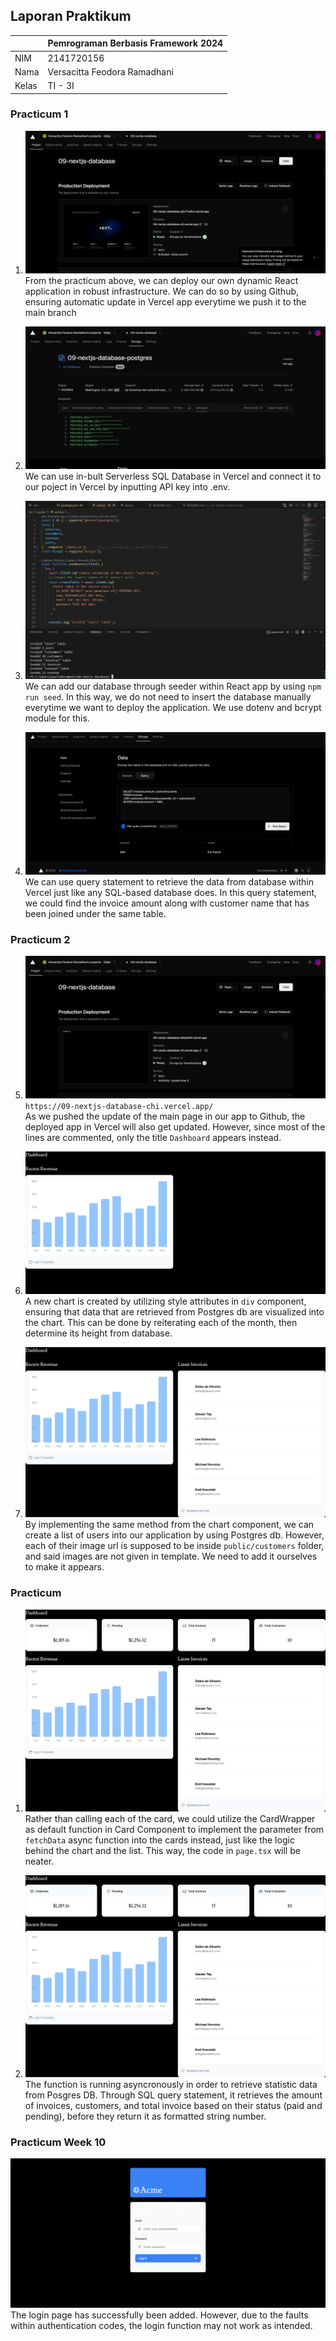 ## Laporan Praktikum

|  | Pemrograman Berbasis Framework 2024 |
|--|--|
| NIM |  2141720156|
| Nama |  Versacitta Feodora Ramadhani |
| Kelas | TI - 3I |

### Practicum 1
1. ![Screenshot](README-pic/1a.png)<br/>
From the practicum above, we can deploy our own dynamic React application in robust infrastructure. We can do so by using Github, 
ensuring automatic update in Vercel app everytime we push it to the main branch

2. ![Screenshot](README-pic/1b.png)<br/>
We can use in-bult Serverless SQL Database in Vercel and connect it to our poject in Vercel by inputting API key into .env.

3. ![Screenshot](README-pic/1c.png)<br/>
We can add our database through seeder within React app by using `npm run seed`. In this way, we do not need to insert the database
manually everytime we want to deploy the application. We use dotenv and bcrypt module for this.

4. ![Screenshot](README-pic/1d.png)<br/>
We can use query statement to retrieve the data from database within Vercel just like any SQL-based database does.
In this query statement, we could find the invoice amount along with customer name that has been joined under the same table.

### Practicum 2
5. ![Screenshot](README-pic/2a.png)<br/>
`https://09-nextjs-database-chi.vercel.app/`<br/>
As we pushed the update of the main page in our app to Github, the deployed app in Vercel will also get updated. However, since most of the lines are commented, only the title `Dashboard` appears instead.

6. ![Screenshot](README-pic/2b.png)<br/>
A new chart is created by utilizing style attributes in `div` component, ensuring that data that are retrieved from Postgres db are visualized into the chart. This can be done by reiterating each of the month, then determine its height from database.

7. ![Screenshot](README-pic/2c.png)<br/>
By implementing the same method from the chart component, we can create a list of users into our application by using Postgres db. However, each of their image url is supposed to be inside `public/customers` folder, and said images are not given in template. We need to add it ourselves to make it appears.

### Practicum
1. ![Screenshot](README-pic/p1.png)<br/>
Rather than calling each of the card, we could utilize the CardWrapper as default function in Card Component to implement the parameter from `fetchData` async function into the cards instead, just like the logic behind the chart and the list. This way, the code in `page.tsx` will be neater.

2. ![Screenshot](README-pic/p1.png)<br/>
The function is running asyncronously in order to retrieve statistic data from Posgres DB. Through SQL query statement, it retrieves the amount of invoices, customers, and total invoice based on their status (paid and pending), before they return it as formatted string number.

### Practicum Week 10
![Screenshot](README-pic/p3.png)<br/>
The login page has successfully been added. However, due to the faults within authentication codes, the login function may not work as intended.